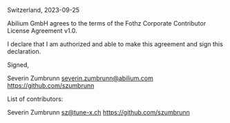 Switzerland, 2023-09-25

Abilium GmbH agrees to the terms of the Fothz Corporate Contributor License
Agreement v1.0.

I declare that I am authorized and able to make this agreement and sign this
declaration.

Signed,

Severin Zumbrunn severin.zumbrunn@abilium.com  https://github.com/szumbrunn

List of contributors:

Severin Zumbrunn sz@tune-x.ch https://github.com/szumbrunn
